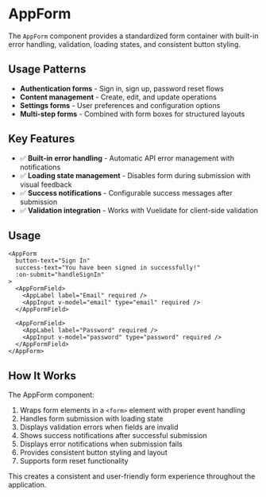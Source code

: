 # AppForm

The `AppForm` component provides a standardized form container with built-in error handling, validation, loading states, and consistent button styling.

## Usage Patterns

- **Authentication forms** - Sign in, sign up, password reset flows
- **Content management** - Create, edit, and update operations
- **Settings forms** - User preferences and configuration options
- **Multi-step forms** - Combined with form boxes for structured layouts

## Key Features

- ✅ **Built-in error handling** - Automatic API error management with notifications
- ✅ **Loading state management** - Disables form during submission with visual feedback
- ✅ **Success notifications** - Configurable success messages after submission
- ✅ **Validation integration** - Works with Vuelidate for client-side validation

## Usage

```vue
<AppForm
  button-text="Sign In"
  success-text="You have been signed in successfully!"
  :on-submit="handleSignIn"
>
  <AppFormField>
    <AppLabel label="Email" required />
    <AppInput v-model="email" type="email" required />
  </AppFormField>
  
  <AppFormField>
    <AppLabel label="Password" required />
    <AppInput v-model="password" type="password" required />
  </AppFormField>
</AppForm>
```

## How It Works

The AppForm component:

1. Wraps form elements in a `<form>` element with proper event handling
2. Handles form submission with loading state
3. Displays validation errors when fields are invalid
4. Shows success notifications after successful submission
5. Displays error notifications when submission fails
6. Provides consistent button styling and layout
7. Supports form reset functionality

This creates a consistent and user-friendly form experience throughout the application.
